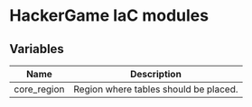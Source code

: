 # HackerGame IaC modules

## Variables
| Name | Description |
|------|-------------|
| core_region | Region where tables should be placed. |
